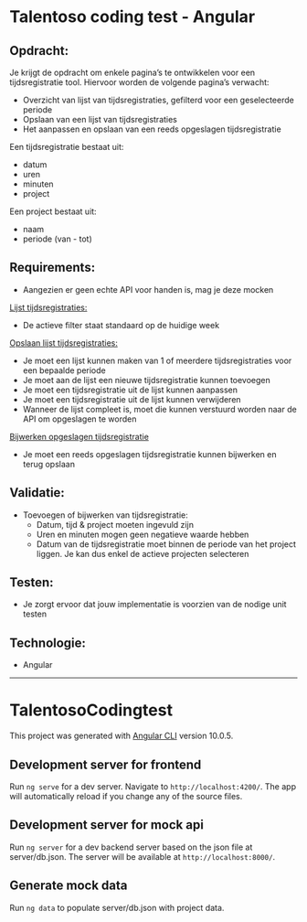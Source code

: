 # Talentoso coding test - Angular

## Opdracht:
Je krijgt de opdracht om enkele pagina’s te ontwikkelen voor een tijdsregistratie tool.
Hiervoor worden de volgende pagina’s verwacht:
- Overzicht van lijst van tijdsregistraties, gefilterd voor een geselecteerde periode
- Opslaan van een lijst van tijdsregistraties
- Het aanpassen en opslaan van een reeds opgeslagen tijdsregistratie

Een tijdsregistratie bestaat uit:
- datum
- uren
- minuten
- project

Een project bestaat uit:
- naam
- periode (van - tot)

## Requirements:
- Aangezien er geen echte API voor handen is, mag je deze mocken

<ins>Lijst tijdsregistraties:</ins>

- De actieve filter staat standaard op de huidige week

<ins>Opslaan lijst tijdsregistraties:</ins>

- Je moet een lijst kunnen maken van 1 of meerdere tijdsregistraties voor een bepaalde periode
- Je moet aan de lijst een nieuwe tijdsregistratie kunnen toevoegen
- Je moet een tijdsregistratie uit de lijst kunnen aanpassen
- Je moet een tijdsregistratie uit de lijst kunnen verwijderen
- Wanneer de lijst compleet is, moet die kunnen verstuurd worden naar de API om opgeslagen te
worden

<ins>Bijwerken opgeslagen tijdsregistratie</ins>

- Je moet een reeds opgeslagen tijdsregistratie kunnen bijwerken en terug opslaan

## Validatie:
* Toevoegen of bijwerken van tijdsregistratie:
  * Datum, tijd & project moeten ingevuld zijn
  * Uren en minuten mogen geen negatieve waarde hebben
  * Datum van de tijdsregistratie moet binnen de periode van het project liggen. Je kan dus enkel de actieve projecten selecteren

## Testen:
- Je zorgt ervoor dat jouw implementatie is voorzien van de nodige unit testen

## Technologie:
- Angular

------

# TalentosoCodingtest

This project was generated with [Angular CLI](https://github.com/angular/angular-cli) version 10.0.5.

## Development server for frontend

Run `ng serve` for a dev server. Navigate to `http://localhost:4200/`. The app will automatically reload if you change any of the source files.

## Development server for mock api
Run `ng server` for a dev backend server based on the json file at server/db.json. The server will be available at `http://localhost:8000/`.

## Generate mock data
Run `ng data` to populate server/db.json with project data.
